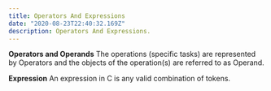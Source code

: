 ```yaml
---
title: Operators And Expressions
date: "2020-08-23T22:40:32.169Z"
description: Operators And Expressions.
---
```


**Operators and Operands**
The operations (specific tasks) are represented by Operators and the objects of the operation(s) are referred to as Operand.

**Expression**
An expression in C is any valid combination of tokens.
